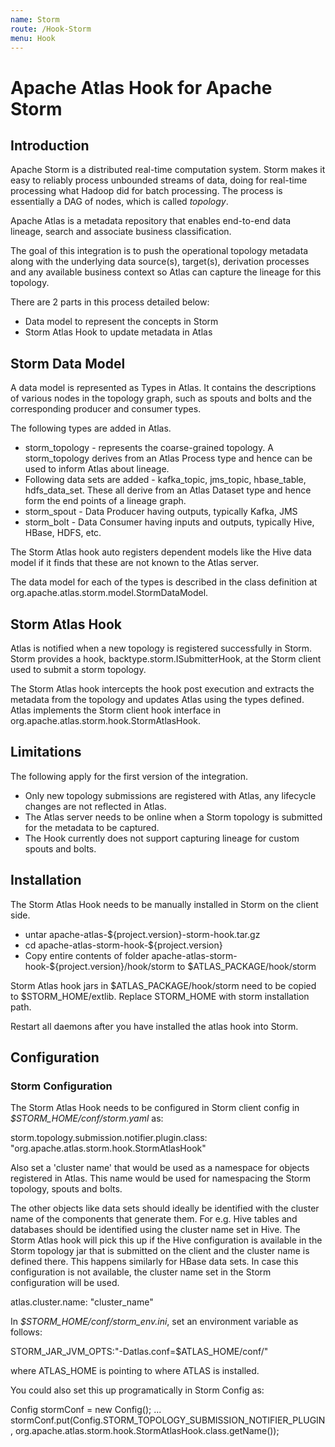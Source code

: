 ```yaml
---
name: Storm
route: /Hook-Storm
menu: Hook
---
```


# Apache Atlas Hook for Apache Storm

## Introduction

Apache Storm is a distributed real-time computation system. Storm makes it
easy to reliably process unbounded streams of data, doing for real-time
processing what Hadoop did for batch processing. The process is essentially
a DAG of nodes, which is called *topology*.

Apache Atlas is a metadata repository that enables end-to-end data lineage,
search and associate business classification.

The goal of this integration is to push the operational topology
metadata along with the underlying data source(s), target(s), derivation
processes and any available business context so Atlas can capture the
lineage for this topology.

There are 2 parts in this process detailed below:
   * Data model to represent the concepts in Storm
   * Storm Atlas Hook to update metadata in Atlas


## Storm Data Model

A data model is represented as Types in Atlas. It contains the descriptions
of various nodes in the topology graph, such as spouts and bolts and the
corresponding producer and consumer types.

The following types are added in Atlas.

   * storm_topology - represents the coarse-grained topology. A storm_topology derives from an Atlas Process type and hence can be used to inform Atlas about lineage.
   * Following data sets are added - kafka_topic, jms_topic, hbase_table, hdfs_data_set. These all derive from an Atlas Dataset type and hence form the end points of a lineage graph.
   * storm_spout - Data Producer having outputs, typically Kafka, JMS
   * storm_bolt - Data Consumer having inputs and outputs, typically Hive, HBase, HDFS, etc.

The Storm Atlas hook auto registers dependent models like the Hive data model
if it finds that these are not known to the Atlas server.

The data model for each of the types is described in
the class definition at org.apache.atlas.storm.model.StormDataModel.

## Storm Atlas Hook

Atlas is notified when a new topology is registered successfully in
Storm. Storm provides a hook, backtype.storm.ISubmitterHook, at the Storm client used to
submit a storm topology.

The Storm Atlas hook intercepts the hook post execution and extracts the metadata from the
topology and updates Atlas using the types defined. Atlas implements the
Storm client hook interface in org.apache.atlas.storm.hook.StormAtlasHook.


## Limitations

The following apply for the first version of the integration.

   * Only new topology submissions are registered with Atlas, any lifecycle changes are not reflected in Atlas.
   * The Atlas server needs to be online when a Storm topology is submitted for the metadata to be captured.
   * The Hook currently does not support capturing lineage for custom spouts and bolts.


## Installation

The Storm Atlas Hook needs to be manually installed in Storm on the client side.
   * untar apache-atlas-${project.version}-storm-hook.tar.gz
   * cd apache-atlas-storm-hook-${project.version}
   * Copy entire contents of folder apache-atlas-storm-hook-${project.version}/hook/storm to $ATLAS_PACKAGE/hook/storm

Storm Atlas hook jars in $ATLAS_PACKAGE/hook/storm need to be copied to $STORM_HOME/extlib.
Replace STORM_HOME with storm installation path.

Restart all daemons after you have installed the atlas hook into Storm.


## Configuration

### Storm Configuration

The Storm Atlas Hook needs to be configured in Storm client config
in *$STORM_HOME/conf/storm.yaml* as:

<verbatim>
storm.topology.submission.notifier.plugin.class: "org.apache.atlas.storm.hook.StormAtlasHook"
</verbatim>

Also set a 'cluster name' that would be used as a namespace for objects registered in Atlas.
This name would be used for namespacing the Storm topology, spouts and bolts.

The other objects like data sets should ideally be identified with the cluster name of
the components that generate them. For e.g. Hive tables and databases should be
identified using the cluster name set in Hive. The Storm Atlas hook will pick this up
if the Hive configuration is available in the Storm topology jar that is submitted on
the client and the cluster name is defined there. This happens similarly for HBase
data sets. In case this configuration is not available, the cluster name set in the Storm
configuration will be used.

<verbatim>
atlas.cluster.name: "cluster_name"
</verbatim>

In *$STORM_HOME/conf/storm_env.ini*, set an environment variable as follows:

<verbatim>
STORM_JAR_JVM_OPTS:"-Datlas.conf=$ATLAS_HOME/conf/"
</verbatim>

where ATLAS_HOME is pointing to where ATLAS is installed.

You could also set this up programatically in Storm Config as:

<verbatim>
    Config stormConf = new Config();
    ...
    stormConf.put(Config.STORM_TOPOLOGY_SUBMISSION_NOTIFIER_PLUGIN,
            org.apache.atlas.storm.hook.StormAtlasHook.class.getName());
</verbatim>

